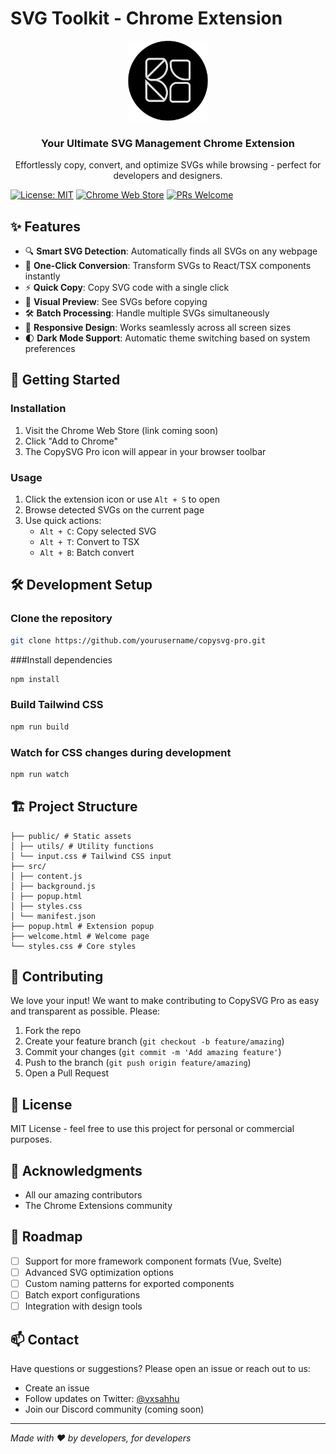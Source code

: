 # SVG Toolkit - Chrome Extension

<div align="center">
  <img src="public/icon128.png" alt="CopySVG Pro Logo" width="128" height="128">
  <h3>Your Ultimate SVG Management Chrome Extension</h3>
  <p>Effortlessly copy, convert, and optimize SVGs while browsing - perfect for developers and designers.</p>
</div>

[![License: MIT](https://img.shields.io/badge/License-MIT-blue.svg)](https://opensource.org/licenses/MIT)
[![Chrome Web Store](https://img.shields.io/badge/Chrome-Extension-green)](https://chrome.google.com/webstore)
[![PRs Welcome](https://img.shields.io/badge/PRs-welcome-brightgreen.svg)](http://makeapullrequest.com)

## ✨ Features

- 🔍 **Smart SVG Detection**: Automatically finds all SVGs on any webpage
- 🔄 **One-Click Conversion**: Transform SVGs to React/TSX components instantly
- ⚡ **Quick Copy**: Copy SVG code with a single click
- 🎨 **Visual Preview**: See SVGs before copying
- 🛠️ **Batch Processing**: Handle multiple SVGs simultaneously
- 📱 **Responsive Design**: Works seamlessly across all screen sizes
- 🌓 **Dark Mode Support**: Automatic theme switching based on system preferences

## 🚀 Getting Started

### Installation

1. Visit the Chrome Web Store (link coming soon)
2. Click "Add to Chrome"
3. The CopySVG Pro icon will appear in your browser toolbar

### Usage

1. Click the extension icon or use `Alt + S` to open
2. Browse detected SVGs on the current page
3. Use quick actions:
   - `Alt + C`: Copy selected SVG
   - `Alt + T`: Convert to TSX
   - `Alt + B`: Batch convert

## 🛠️ Development Setup

### Clone the repository

```bash
git clone https://github.com/yourusername/copysvg-pro.git
```

###Install dependencies

```bash
npm install
```

### Build Tailwind CSS

```bash
npm run build
```
### Watch for CSS changes during development

```bash
npm run watch
```

## 🏗️ Project Structure

```
├── public/ # Static assets
│ ├── utils/ # Utility functions
│ └── input.css # Tailwind CSS input
├── src/
│ ├── content.js
│ ├── background.js
│ ├── popup.html
│ ├── styles.css
│ └── manifest.json
├── popup.html # Extension popup
├── welcome.html # Welcome page
└── styles.css # Core styles
```


## 🤝 Contributing

We love your input! We want to make contributing to CopySVG Pro as easy and transparent as possible. Please:

1. Fork the repo
2. Create your feature branch (`git checkout -b feature/amazing`)
3. Commit your changes (`git commit -m 'Add amazing feature'`)
4. Push to the branch (`git push origin feature/amazing`)
5. Open a Pull Request

## 📝 License

MIT License - feel free to use this project for personal or commercial purposes.

## 🙏 Acknowledgments

- All our amazing contributors
- The Chrome Extensions community

## 🔮 Roadmap

- [ ] Support for more framework component formats (Vue, Svelte)
- [ ] Advanced SVG optimization options
- [ ] Custom naming patterns for exported components
- [ ] Batch export configurations
- [ ] Integration with design tools

## 📫 Contact

Have questions or suggestions? Please open an issue or reach out to us:

- Create an issue
- Follow updates on Twitter: [@vxsahhu](https://twitter.com/vxsahu)
- Join our Discord community (coming soon)

---


*Made with ❤️ by developers, for developers*
